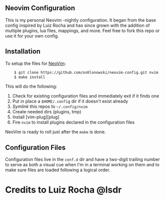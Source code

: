 
## Neovim Configuration

This is my personal Neovim -nightly configuration. It began from the base config inspired by Luiz
Rocha and has since grown with the addition of multiple plugins, lua files, mappings, and more. Feel
free to fork this repo or use it for your own config.

## Installation

To setup the files for [NeoVim](https://neovim.io/):
```sh
    $ git clone https://github.com/osKlonowski/neovim-config.git nvim
    $ make install
```

This will do the following:

1. Check for existing configuration files and immediately exit if it finds one
1. Put in place a `$HOME/.config` dir if it doesn't exist already
1. _Symlink_ this repos to `~/.config/nvim`
1. Create needed dirs (plugins, tmp)
1. Install [vim-plug][plug]
1. Fire `nvim` to install plugins declared in the configuration files

NeoVim is ready to roll just after the `make` is done.

## Configuration Files

Configuration files live in the `conf.d` dir and have a two-digit trailing
number to serve as both a visual cue when I'm in a terminal working on them and
to make sure files are loaded following a logical order.

# Credits to Luiz Rocha @lsdr
